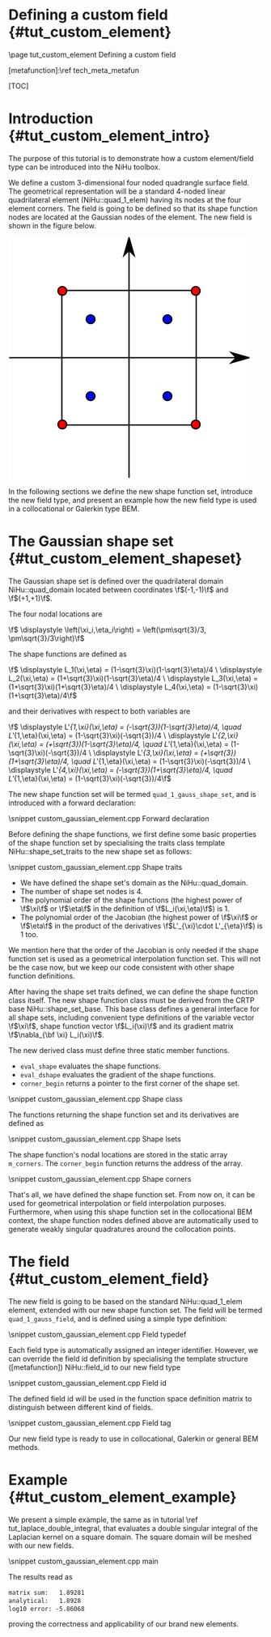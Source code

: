 Defining a custom field {#tut_custom_element}
=======================

\page tut_custom_element Defining a custom field

[metafunction]:\ref tech_meta_metafun

[TOC]

Introduction {#tut_custom_element_intro}
============

The purpose of this tutorial is to demonstrate how a custom element/field type can be introduced into the NiHu toolbox.

We define a custom 3-dimensional four noded quadrangle surface field.
The geometrical representation will be a standard 4-noded linear quadrilateral element (NiHu::quad_1_elem) having its nodes at the four element corners.
The field is going to be defined so that its shape function nodes are located at the Gaussian nodes of the element.
The new field is shown in the figure below.

![Geometrical (red) and field (blue) nodal locations of the four noded quadrilateral element in the reference domain](gaussian_field.svg)

In the following sections we define the new shape function set, introduce the new field type, and present an example how the new field type is used in a collocational or Galerkin type BEM.

The Gaussian shape set {#tut_custom_element_shapeset}
======================

The Gaussian shape set is defined over the quadrilateral domain NiHu::quad_domain located between coordinates \f$(-1,-1)\f$ and \f$(+1,+1)\f$.

The four nodal locations are

\f$ \displaystyle \left(\xi_i,\eta_i\right) = \left(\pm\sqrt{3}/3, \pm\sqrt{3}/3\right)\f$

The shape functions are defined as

\f$ \displaystyle L_1(\xi,\eta) = (1-\sqrt{3}\xi)(1-\sqrt{3}\eta)/4 \\
\displaystyle L_2(\xi,\eta) = (1+\sqrt{3}\xi)(1-\sqrt{3}\eta)/4 \\
\displaystyle L_3(\xi,\eta) = (1+\sqrt{3}\xi)(1+\sqrt{3}\eta)/4 \\
\displaystyle L_4(\xi,\eta) = (1-\sqrt{3}\xi)(1+\sqrt{3}\eta)/4\f$

and their derivatives with respect to both variables are

\f$ \displaystyle L'_{1,\xi}(\xi,\eta) = (-\sqrt{3})(1-\sqrt{3}\eta)/4, \quad L'_{1,\eta}(\xi,\eta) = (1-\sqrt{3}\xi)(-\sqrt{3})/4 \\
\displaystyle L'_{2,\xi}(\xi,\eta) = (+\sqrt{3})(1-\sqrt{3}\eta)/4, \quad L'_{1,\eta}(\xi,\eta) = (1-\sqrt{3}\xi)(-\sqrt{3})/4 \\
\displaystyle L'_{3,\xi}(\xi,\eta) = (+\sqrt{3})(1+\sqrt{3}\eta)/4, \quad L'_{1,\eta}(\xi,\eta) = (1-\sqrt{3}\xi)(-\sqrt{3})/4 \\
\displaystyle L'_{4,\xi}(\xi,\eta) = (-\sqrt{3})(1+\sqrt{3}\eta)/4, \quad L'_{1,\eta}(\xi,\eta) = (1-\sqrt{3}\xi)(-\sqrt{3})/4\f$

The new shape function set will be termed `quad_1_gauss_shape_set`, and is introduced with a forward declaration:

\snippet custom_gaussian_element.cpp Forward declaration

Before defining the shape functions, we first define some basic properties of the shape function set by specialising the traits class template NiHu::shape_set_traits to the new shape set as follows:

\snippet custom_gaussian_element.cpp Shape traits

- We have defined the shape set's domain as the NiHu::quad_domain.
- The number of shape set nodes is 4.
- The polynomial order of the shape functions (the highest power of \f$\xi\f$ or \f$\eta\f$ in the definition of \f$L_i(\xi,\eta)\f$) is 1.
- The polynomial order of the Jacobian (the highest power of \f$\xi\f$ or \f$\eta\f$ in the product of the derivatives \f$L'_{\xi}\cdot L'_{\eta}\f$) is 1 too.

We mention here that the order of the Jacobian is only needed if the shape function set is used as a geometrical interpolation function set.
This will not be the case now, but we keep our code consistent with other shape function definitions.

After having the shape set traits defined, we can define the shape function class itself.
The new shape function class must be derived from the CRTP base NiHu::shape_set_base.
This base class defines a general interface for all shape sets, including convenient type definitions of the variable vector \f$\xi\f$, shape function vector \f$L_i(\xi)\f$ and its gradient matrix \f$\nabla_{\bf \xi} L_i(\xi)\f$.

The new derived class must define three static member functions.
- `eval_shape` evaluates the shape functions.
- `eval_dshape` evaluates the gradient of the shape functions.
- `corner_begin` returns a pointer to the first corner of the shape set.

\snippet custom_gaussian_element.cpp Shape class

The functions returning the shape function set and its derivatives are defined as

\snippet custom_gaussian_element.cpp Shape lsets

The shape function's nodal locations are stored in the static array `m_corners`. The `corner_begin` function returns the address of the array.

\snippet custom_gaussian_element.cpp Shape corners

That's all, we have defined the shape function set.
From now on, it can be used for geometrical interpolation or field interpolation purposes.
Furthermore, when using this shape function set in the collocational BEM context, the shape function nodes defined above are automatically used to generate weakly singular quadratures around the collocation points.


The field {#tut_custom_element_field}
=========

The new field is going to be based on the standard NiHu::quad_1_elem element, extended with our new shape function set.
The field will be termed `quad_1_gauss_field`, and is defined using a simple type definition:

\snippet custom_gaussian_element.cpp Field typedef

Each field type is automatically assigned an integer identifier.
However, we can override the field id definition by specialising the template structure ([metafunction]) NiHu::field_id to our new field type

\snippet custom_gaussian_element.cpp Field id

The defined field id will be used in the function space definition matrix to distinguish between different kind of fields.

\snippet custom_gaussian_element.cpp Field tag

Our new field type is ready to use in collocational, Galerkin or general BEM methods.

Example {#tut_custom_element_example}
=======

We present a simple example, the same as in tutorial \ref tut_laplace_double_integral, that evaluates a double singular integral of the Laplacian kernel on a square domain.
The square domain will be meshed with our new fields.

\snippet custom_gaussian_element.cpp main

The results read as
~~~~~~~~
matrix sum:   1.89281
analytical:   1.8928
log10 error: -5.86068
~~~~~~~~
proving the correctness and applicability of our brand new elements.